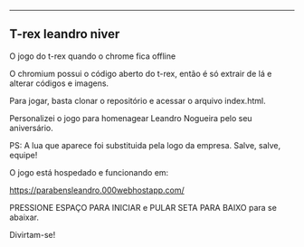 ---------------------------------
T-rex leandro niver
---------------------------------

O jogo do t-rex quando o chrome fica offline

O chromium possui o código aberto do t-rex, então é só extrair de lá e alterar códigos e imagens.

Para jogar, basta clonar o repositório e acessar o arquivo index.html.

Personalizei o jogo para homenagear Leandro Nogueira pelo seu aniversário.

PS: A lua que aparece foi substituida pela logo da empresa. Salve, salve, equipe!

O jogo está hospedado e funcionando em:

https://parabensleandro.000webhostapp.com/

PRESSIONE ESPAÇO PARA INICIAR e PULAR
SETA PARA BAIXO para se abaixar.

Divirtam-se!
